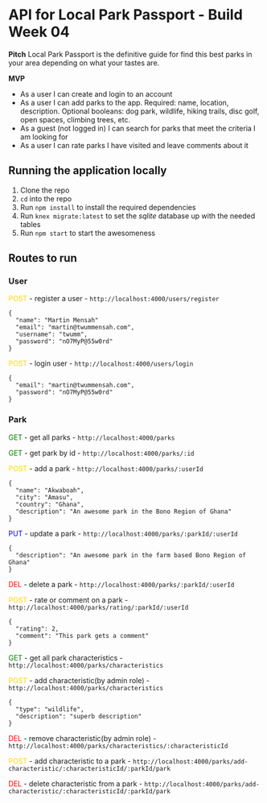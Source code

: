 # API for Local Park Passport - Build Week 04

**Pitch**
Local Park Passport is the definitive guide for find this best parks in your area depending on what your tastes are.

**MVP**

- As a user I can create and login to an account
- As a user I can add parks to the app.  Required: name, location, description.  Optional booleans: dog park, wildlife, hiking trails, disc golf, open spaces, climbing trees, etc.
- As a guest (not logged in) I can search for parks that meet the criteria I am looking for
- As a user I can rate parks I have visited and leave comments about it

## Running the application locally

  1. Clone the repo
  2. `cd` into the repo
  3. Run `npm install` to install the required dependencies
  4. Run `knex migrate:latest` to set the _sqlite_ database up with the needed tables
  5. Run `npm start` to start the awesomeness

## Routes to run

### User
<span style="color:gold">POST</span> - register a user - `http://localhost:4000/users/register`
```
{
  "name": "Martin Mensah"
  "email": "martin@twummensah.com",
  "username": "twumm",
  "password": "nO7MyP@55w0rd"
}
```

<span style="color:gold">POST</span> - login user - `http://localhost:4000/users/login`
```
{
  "email": "martin@twummensah.com",
  "password": "nO7MyP@55w0rd"
}
```

### Park
<span style="color:green">GET</span> - get all parks - `http://localhost:4000/parks`

<span style="color:green">GET</span> - get park by id - `http://localhost:4000/parks/:id`

<span style="color:gold">POST</span> - add a park - `http://localhost:4000/parks/:userId`
```
{
  "name": "Akwaboah",
  "city": "Amasu",
  "country": "Ghana",
  "description": "An awesome park in the Bono Region of Ghana"
}
```

<span style="color:blue">PUT</span> - update a park - `http://localhost:4000/parks/:parkId/:userId`
```
{
  "description": "An awesome park in the farm based Bono Region of Ghana"
}
```

<span style="color:red">DEL</span> - delete a park - `http://localhost:4000/parks/:parkId/:userId`

<span style="color:gold">POST</span> - rate or comment on a park - `http://localhost:4000/parks/rating/:parkId/:userId`
```
{
  "rating": 2,
  "comment": "This park gets a comment"
}
```

<span style="color:green">GET</span> - get all park characteristics - `http://localhost:4000/parks/characteristics`

<span style="color:gold">POST</span> - add characteristic(by admin role) - `http://localhost:4000/parks/characteristics`
```
{
  "type": "wildlife",
  "description": "superb description"
}
```

<span style="color:red">DEL</span> - remove characteristic(by admin role) - `http://localhost:4000/parks/characteristics/:characteristicId`

<span style="color:gold">POST</span> - add characteristic to a park - `http://localhost:4000/parks/add-characteristic/:characteristicId/:parkId/park`

<span style="color:red">DEL</span> - delete characteristic from a park - `http://localhost:4000/parks/add-characteristic/:characteristicId/:parkId/park`
